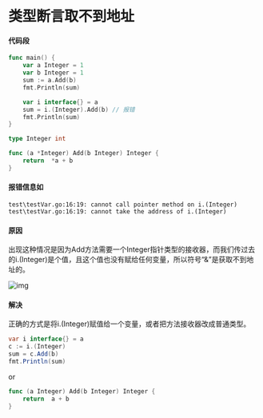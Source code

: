 # 类型断言取不到地址 

#### 代码段

```go
func main() {
    var a Integer = 1
    var b Integer = 1
    sum := a.Add(b)
    fmt.Println(sum)

    var i interface{} = a
    sum = i.(Integer).Add(b) // 报错
    fmt.Println(sum)
}

type Integer int

func (a *Integer) Add(b Integer) Integer {
    return  *a + b
}
```

#### 报错信息如

 `test\testVar.go:16:19: cannot call pointer method on i.(Integer)`
 `test\testVar.go:16:19: cannot take the address of i.(Integer)`

#### 原因

出现这种情况是因为Add方法需要一个Integer指针类型的接收器，而我们传过去的i.(Integer)是个值，且这个值也没有赋给任何变量，所以符号“&”是获取不到地址的。

![img](F:\我的笔记\54.go语言小技巧\assets\webp)

#### 解决

正确的方式是将i.(Integer)赋值给一个变量，或者把方法接收器改成普通类型。

```csharp
var i interface{} = a
c := i.(Integer)
sum = c.Add(b)
fmt.Println(sum)
```

or

```go
func (a Integer) Add(b Integer) Integer {
    return  a + b
}
```

